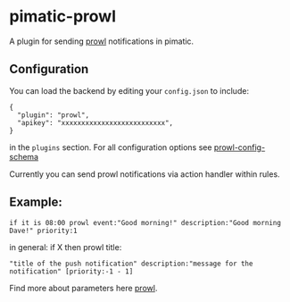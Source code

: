 pimatic-prowl
=======================

A plugin for sending [prowl](http://www.prowlapp.com/) notifications in pimatic.


Configuration
-------------
You can load the backend by editing your `config.json` to include:

    {
      "plugin": "prowl",
      "apikey": "xxxxxxxxxxxxxxxxxxxxxxxxxx",
    }

in the `plugins` section. For all configuration options see 
[prowl-config-schema](prowl-config-schema.coffee)

Currently you can send prowl notifications via action handler within rules.

Example:
--------

    if it is 08:00 prowl event:"Good morning!" description:"Good morning Dave!" priority:1

in general: if X then prowl title:

    "title of the push notification" description:"message for the notification" [priority:-1 - 1]

Find more about parameters here [prowl](http://www.prowlapp.com/api.php#add).